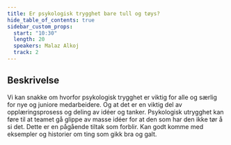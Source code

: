 ```yaml
---
title: Er psykologisk trygghet bare tull og tøys?
hide_table_of_contents: true
sidebar_custom_props:
  start: "10:30"
  length: 20
  speakers: Malaz Alkoj
  track: 2
---
```



## Beskrivelse
Vi kan snakke om hvorfor psykologisk trygghet er viktig for alle og særlig for nye og juniore medarbeidere. Og at det er en viktig del av opplæringsprosess og deling av idéer og tanker. Psykologisk utrygghet kan føre til at teamet gå glippe av masse idéer for at den som har den ikke tør å si det. 
Dette er en pågående tiltak som forblir. 
Kan godt komme med eksempler og historier om ting som gikk bra og galt.
